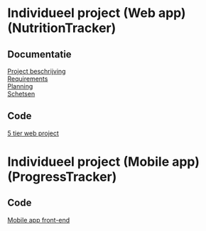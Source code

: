 # Individueel project (Web app) (NutritionTracker) #
## Documentatie ##
[Project beschrijving](/Documentation/ProjectBeschrijving.docx)<br/>
[Requirements](/Documentation/PDF/Requirements.pdf)<br/>
[Planning](/Documentation/PDF/EerstePlanning.pdf)<br/>
[Schetsen](/Documentation/PDF/SchetsenMainScherm.pdf)
## Code ##
[5 tier web project](/NutritionTracker)

# Individueel project (Mobile app) (ProgressTracker) #

## Code ##
[Mobile app front-end](/ProgressTracker/ProgressTracker)
